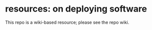 # resources: on deploying software
This repo is a wiki-based resource; please see the repo wiki.



